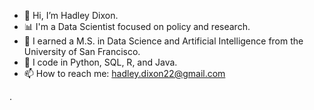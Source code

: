 - 👋 Hi, I’m Hadley Dixon.
- 📊 I'm a Data Scientist focused on policy and research.
- 📕 I earned a M.S. in Data Science and Artificial Intelligence from the University of San Francisco.
- 🌱 I code in Python, SQL, R, and Java.
- 📫 How to reach me: hadley.dixon22@gmail.com











.
<!---
Hadley-Dixon/Hadley-Dixon is a ✨ special ✨ repository because its `README.md` (this file) appears on your GitHub profile.
You can click the Preview link to take a look at your changes.
--->
